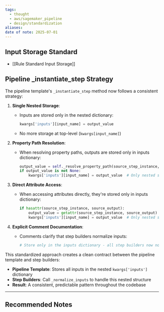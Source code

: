 ```yaml
---
tags:
  - thought
  - aws/sagemaker_pipeline
  - design/standardization
aliases: 
date of note: 2025-07-01
---
```


## Input Storage Standard

- [[Rule Standard Input Storage]]

## Pipeline _instantiate_step Strategy

The pipeline template's `_instantiate_step` method now follows a consistent strategy:

1. **Single Nested Storage**:
   - Inputs are stored only in the nested dictionary:
     ```python
     kwargs['inputs'][input_name] = output_value
     ```
   - No more storage at top-level (`kwargs[input_name]`)

2. **Property Path Resolution**:
   - When resolving property paths, outputs are stored only in inputs dictionary:
     ```python
     output_value = self._resolve_property_path(source_step_instance, path)
     if output_value is not None:
         kwargs['inputs'][input_name] = output_value  # Only nested storage
     ```

3. **Direct Attribute Access**:
   - When accessing attributes directly, they're stored only in inputs dictionary:
     ```python
     if hasattr(source_step_instance, source_output):
         output_value = getattr(source_step_instance, source_output)
         kwargs['inputs'][input_name] = output_value  # Only nested storage
     ```

4. **Explicit Comment Documentation**:
   - Comments clarify that step builders normalize inputs:
     ```python
     # Store only in the inputs dictionary - all step builders now normalize with _normalize_inputs
     ```

This standardized approach creates a clean contract between the pipeline template and step builders:

- **Pipeline Template**: Stores all inputs in the nested `kwargs['inputs']` dictionary
- **Step Builders**: Call `_normalize_inputs` to handle this nested structure
- **Result**: A consistent, predictable pattern throughout the codebase









-----------
##  Recommended Notes